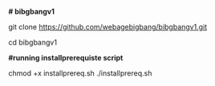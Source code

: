 **# bibgbangv1**

git clone https://github.com/webagebigbang/bibgbangv1.git

cd bibgbangv1

**#running installprerequiste script**

chmod +x installprereq.sh
./installprereq.sh
